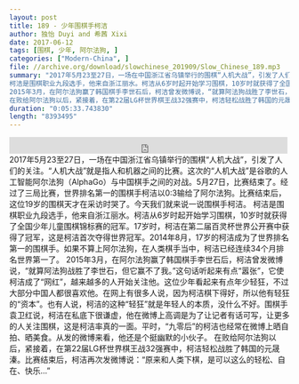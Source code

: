 ```yaml
---
layout: post
title: 189 - 少年围棋手柯洁
author: 独怡 Duyi and 希茜 Xixi
date: 2017-06-12
tags: [围棋, 少年, 阿尔法狗, ]
categories: ["Modern-China", ]
file: //archive.org/download/slowchinese_201909/Slow_Chinese_189.mp3
summary: "2017年5月23至27日，一场在中国浙江省乌镇举行的围棋“人机大战”，引发了人们的关注。“人机大战”就是指人和机器之间的比赛。这次的“人机大战”是谷歌的人工智能阿尔法狗（AlphaGo）与中国棋手之间的对战。5月27日，比赛结束了。经过了三局比赛，世界排名第一的围棋手柯洁以0:3输给了阿尔法狗。比赛结束后，这位19岁的围棋天才在采访时哭了。今天我们就来说一说围棋手柯洁。  
柯洁是围棋职业九段选手，他来自浙江丽水。柯洁从6岁时起开始学习围棋，10岁时就获得了全国少年儿童围棋锦标赛的冠军。17岁时，柯洁在第二届百灵杯世界公开赛中获得了冠军，这是柯洁首次夺得世界冠军。2014年8月，17岁的柯洁成为了世界排名第一的围棋手。如果不算上阿尔法狗，在人类棋手当中，柯洁已经连续34个月排名世界第一了。  
2015年3月，在阿尔法狗赢了韩国棋手李世石后，柯洁曾发微博说，“就算阿法狗战胜了李世石，但它赢不了我。”这句话听起来有点“嚣张”，它使柯洁成了“网红”，越来越多的人开始关注他。这位少年看起来有点年少轻狂，不过大部分中国人都很喜欢他。在网上有很多人说，因为柯洁棋下得好，所以他有轻狂的“资本”。也有人说，柯洁的这种“轻狂”就是年轻人的本质，没什么不好。围棋手袁卫红说，柯洁在私底下很谦虚，他在微博上高调是为了让记者有话可写，让更多的人关注围棋，这是柯洁率真的一面。平时，“九零后”的柯洁也经常在微博上晒自拍、晒美食。从发的微博来看，他还是个挺幽默的小伙子。  
在败给阿尔法狗以后，紧接着，在第22届LG杯世界棋王战32强赛中，柯洁轻松战胜了韩国的元晟溱。比赛结束后，柯洁再次发微博说：“原来和人类下棋，是可以这么的轻松、自在、快乐…”"
duration: "0:05:33.743830"
length: "8393495"
---
```


<iframe src="https://archive.org/embed/slowchinese_201909/Slow_Chinese_189.mp3" width="500" height="30" frameborder="0" webkitallowfullscreen="true" mozallowfullscreen="true" allowfullscreen></iframe>
2017年5月23至27日，一场在中国浙江省乌镇举行的围棋“人机大战”，引发了人们的关注。“人机大战”就是指人和机器之间的比赛。这次的“人机大战”是谷歌的人工智能阿尔法狗（AlphaGo）与中国棋手之间的对战。5月27日，比赛结束了。经过了三局比赛，世界排名第一的围棋手柯洁以0:3输给了阿尔法狗。比赛结束后，这位19岁的围棋天才在采访时哭了。今天我们就来说一说围棋手柯洁。  
柯洁是围棋职业九段选手，他来自浙江丽水。柯洁从6岁时起开始学习围棋，10岁时就获得了全国少年儿童围棋锦标赛的冠军。17岁时，柯洁在第二届百灵杯世界公开赛中获得了冠军，这是柯洁首次夺得世界冠军。2014年8月，17岁的柯洁成为了世界排名第一的围棋手。如果不算上阿尔法狗，在人类棋手当中，柯洁已经连续34个月排名世界第一了。  
2015年3月，在阿尔法狗赢了韩国棋手李世石后，柯洁曾发微博说，“就算阿法狗战胜了李世石，但它赢不了我。”这句话听起来有点“嚣张”，它使柯洁成了“网红”，越来越多的人开始关注他。这位少年看起来有点年少轻狂，不过大部分中国人都很喜欢他。在网上有很多人说，因为柯洁棋下得好，所以他有轻狂的“资本”。也有人说，柯洁的这种“轻狂”就是年轻人的本质，没什么不好。围棋手袁卫红说，柯洁在私底下很谦虚，他在微博上高调是为了让记者有话可写，让更多的人关注围棋，这是柯洁率真的一面。平时，“九零后”的柯洁也经常在微博上晒自拍、晒美食。从发的微博来看，他还是个挺幽默的小伙子。  
在败给阿尔法狗以后，紧接着，在第22届LG杯世界棋王战32强赛中，柯洁轻松战胜了韩国的元晟溱。比赛结束后，柯洁再次发微博说：“原来和人类下棋，是可以这么的轻松、自在、快乐…”